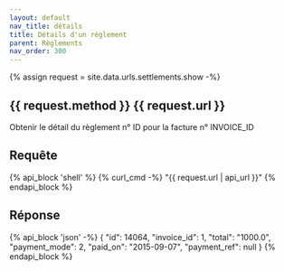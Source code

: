 ```yaml
---
layout: default
nav_title: détails
title: Détails d'un règlement
parent: Règlements
nav_order: 300
---
```

{% assign request = site.data.urls.settlements.show -%}
## {{ request.method }} {{ request.url }}

Obtenir le détail du règlement n° ID pour la facture n° INVOICE_ID

## Requête

{% api_block 'shell' %}
{% curl_cmd -%}
"{{ request.url | api_url }}"
{% endapi_block %}

## Réponse

{% api_block 'json' -%}
{
  "id": 14064,
  "invoice_id": 1,
  "total": "1000.0",
  "payment_mode": 2,
  "paid_on": "2015-09-07",
  "payment_ref": null
}
{% endapi_block %}
